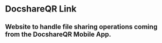 # DocshareQR Link

## Website to handle file sharing operations coming from the DocshareQR Mobile App.
